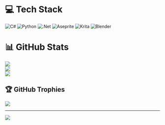 # 💻 Tech Stack
![C#](https://img.shields.io/badge/c%23-%23239120.svg?style=for-the-badge&logo=c-sharp&logoColor=white) ![Python](https://img.shields.io/badge/python-3670A0?style=for-the-badge&logo=python&logoColor=ffdd54) ![.Net](https://img.shields.io/badge/.NET-5C2D91?style=for-the-badge&logo=.net&logoColor=white)  ![Aseprite](https://img.shields.io/badge/Aseprite-FFFFFF?style=for-the-badge&logo=Aseprite&logoColor=#7D929E) ![Krita](https://img.shields.io/badge/Krita-203759?style=for-the-badge&logo=krita&logoColor=EEF37B) ![Blender](https://img.shields.io/badge/blender-%23F5792A.svg?style=for-the-badge&logo=blender&logoColor=white)
# 📊 GitHub Stats
![](https://github-readme-stats.vercel.app/api?username=HalfDragonLucy&theme=jolly&hide_border=false&include_all_commits=true&count_private=true)<br/>
![](https://github-readme-streak-stats.herokuapp.com/?user=HalfDragonLucy&theme=jolly&hide_border=false)<br/>
![](https://github-readme-stats.vercel.app/api/top-langs/?username=HalfDragonLucy&theme=jolly&hide_border=false&include_all_commits=true&count_private=true&layout=compact)

## 🏆 GitHub Trophies
![](https://github-profile-trophy.vercel.app/?username=HalfDragonLucy&theme=radical&no-frame=false&no-bg=false&margin-w=4)

---
[![](https://visitcount.itsvg.in/api?id=HalfDragonLucy&icon=5&color=6)](https://visitcount.itsvg.in)
